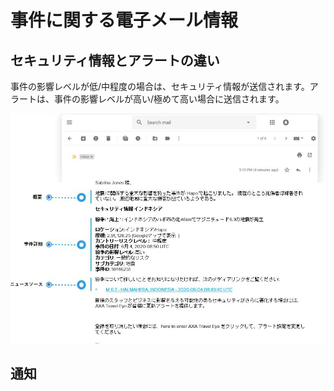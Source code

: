 # 事件に関する電子メール情報

## セキュリティ情報とアラートの違い

事件の影響レベルが低/中程度の場合は、セキュリティ情報が送信されます。アラートは、事件の影響レベルが高い/極めて高い場合に送信されます。

![](../.gitbook/assets/information.jpg)

## 通知

